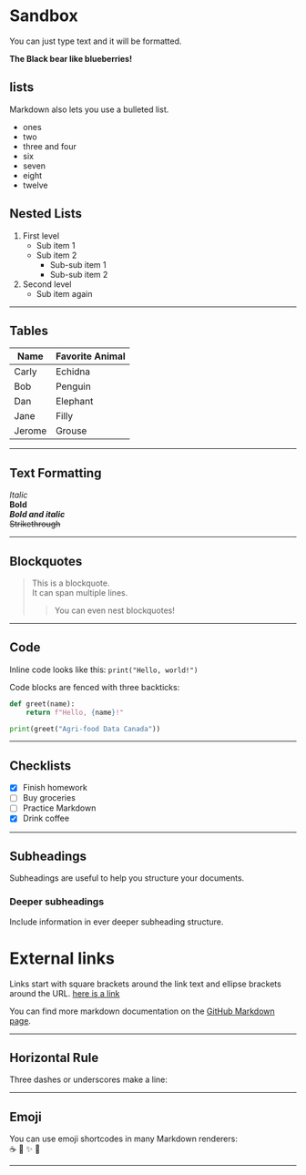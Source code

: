# Sandbox

You can just type text and it will be formatted.

**The Black bear like blueberries!**

## lists

Markdown also lets you use a bulleted list.
* ones
* two
* three and four
* six
* seven
* eight
* twelve

## Nested Lists

1. First level
   - Sub item 1
   - Sub item 2
     - Sub-sub item 1
     - Sub-sub item 2
3. Second level
   - Sub item again

---

## Tables

|Name|Favorite Animal|
|---|---|
|Carly|Echidna|
|Bob|Penguin|
|Dan|Elephant|
|Jane|Filly|
|Jerome|Grouse|
---


## Text Formatting

*Italic*  
**Bold**  
***Bold and italic***  
~~Strikethrough~~  

---

## Blockquotes

> This is a blockquote.  
> It can span multiple lines.  
> > You can even nest blockquotes!  

---

## Code

Inline code looks like this: `print("Hello, world!")`

Code blocks are fenced with three backticks:

```python
def greet(name):
    return f"Hello, {name}!"

print(greet("Agri-food Data Canada"))
```

---

## Checklists

- [x] Finish homework  
- [ ] Buy groceries  
- [ ] Practice Markdown  
- [x] Drink coffee  

---
## Subheadings

Subheadings are useful to help you structure your documents.

### Deeper subheadings

Include information in ever deeper subheading structure.

# External links

Links start with square brackets around the link text and ellipse brackets around the URL. [here is a link](https://en.wikipedia.org/wiki/Main_Page)

You can find more markdown documentation on the [GitHub Markdown page](https://docs.github.com/en/get-started/writing-on-github/getting-started-with-writing-and-formatting-syntax).

---

## Horizontal Rule

Three dashes or underscores make a line:

---

## Emoji

You can use emoji shortcodes in many Markdown renderers:  
:coffee: :tada: :sparkles: :penguin:

---
